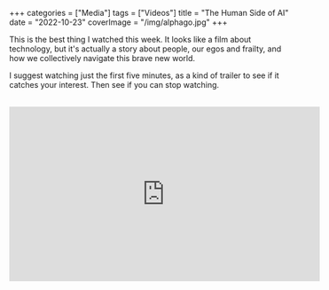 +++
categories = ["Media"]
tags = ["Videos"]
title = "The Human Side of AI"
date = "2022-10-23"
coverImage = "/img/alphago.jpg"
+++

This is the best thing I watched this week. It looks like a film about technology, but it's actually a story about people, our egos and frailty, and how we collectively navigate this brave new world. 

<!--more-->

I suggest watching just the first five minutes, as a kind of trailer to see if it catches your interest. Then see if you can stop watching.

<br>

<iframe width="560" height="315" src="https://www.youtube.com/embed/WXuK6gekU1Y" title="YouTube video player" frameborder="0" allow="accelerometer; autoplay; clipboard-write; encrypted-media; gyroscope; picture-in-picture" allowfullscreen></iframe>
